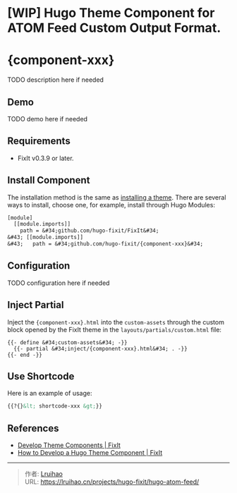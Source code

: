 # [WIP] Hugo Theme Component for ATOM Feed Custom Output Format.

# {component-xxx}

TODO description here if needed

## Demo

TODO demo here if needed

## Requirements

- FixIt v0.3.9 or later.

## Install Component

The installation method is the same as [installing a theme](https://fixit.lruihao.cn/documentation/installation/). There are several ways to install, choose one, for example, install through Hugo Modules:

```diff
[module]
  [[module.imports]]
    path = &#34;github.com/hugo-fixit/FixIt&#34;
&#43; [[module.imports]]
&#43;   path = &#34;github.com/hugo-fixit/{component-xxx}&#34;
```

## Configuration

TODO configuration here if needed

## Inject Partial

Inject the `{component-xxx}.html` into the `custom-assets` through the custom block opened by the FixIt theme in the `layouts/partials/custom.html` file:

```go-html-template
{{- define &#34;custom-assets&#34; -}}
  {{- partial &#34;inject/{component-xxx}.html&#34; . -}}
{{- end -}}
```

## Use Shortcode

Here is an example of usage:

```markdown
{{?{}&lt; shortcode-xxx &gt;}}
```

## References

- [Develop Theme Components | FixIt](https://fixit.lruihao.cn/contributing/components/)
- [How to Develop a Hugo Theme Component | FixIt](https://fixit.lruihao.cn/components/dev-component/)


---

> 作者: [Lruihao](https://github.com/Lruihao)  
> URL: https://lruihao.cn/projects/hugo-fixit/hugo-atom-feed/  

